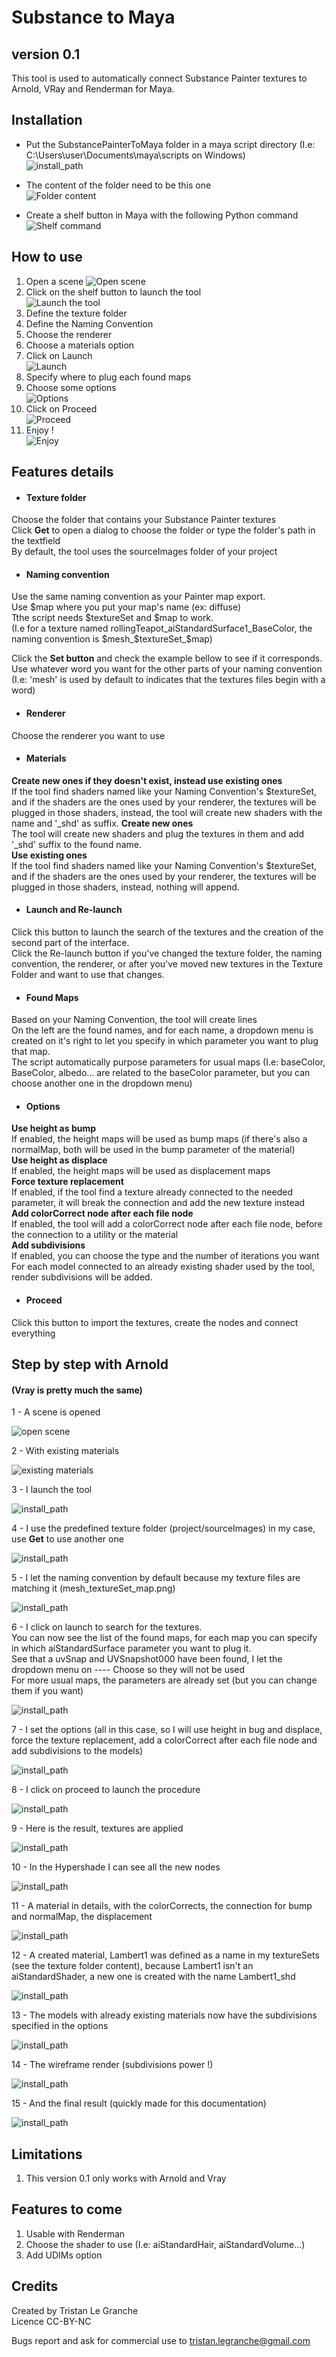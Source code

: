 # Substance to Maya
## version 0.1

This tool is used to automatically connect Substance Painter textures to Arnold, VRay and Renderman for Maya.

## Installation

* Put the SubstancePainterToMaya folder in a maya script directory (I.e: C:\Users\user\Documents\maya\scripts on Windows)    
![install_path](pics/01_installPath.jpg)  

* The content of the folder need to be this one  
![Folder content](pics/02_folderContent.jpg)  
 
* Create a shelf button in Maya with the following Python command  
![Shelf command](pics/04_shelfContent.jpg)  


## How to use
1. Open a scene
![Open scene](pics/03_openScene.jpg)  
2. Click on the shelf button to launch the tool  
![Launch the tool](pics/06_launchTool.jpg)  
3. Define the texture folder
4. Define the Naming Convention
5. Choose the renderer
6. Choose a materials option
7. Click on Launch  
![Launch](pics/10_launch.jpg)  
8. Specify where to plug each found maps
9. Choose some options  
![Options](pics/11_setOptions.jpg)  
10. Click on Proceed  
![Proceed](pics/12_proceed.jpg)  
11. Enjoy !  
![Enjoy](pics/13_result.jpg)  

## Features details

* #### Texture folder
Choose the folder that contains your Substance Painter textures  
Click **Get** to open a dialog to choose the folder or type the folder's path in the textfield  
By default, the tool uses the sourceImages folder of your project

* #### Naming convention
Use the same naming convention as your Painter map export.   
Use $map where you put your map's name (ex: diffuse)   
Tthe script needs $textureSet and $map to work.  
(I.e for a texture named rollingTeapot_aiStandardSurface1_BaseColor, the naming convention is $mesh_$textureSet_$map)  

Click the **Set button** and check the example bellow to see if it corresponds.  
Use whatever word you want for the other parts of your naming convention  
(I.e: 'mesh' is used by default to indicates that the textures files begin with a word)

* #### Renderer
Choose the renderer you want to use

* #### Materials
**Create new ones if they doesn't exist, instead use existing ones**  
If the tool find shaders named like your Naming Convention's $textureSet, and if the shaders are the ones used by your renderer, the textures will be plugged in those shaders, instead, the tool will create new shaders with the name and '_shd' as suffix. 
**Create new ones**  
The tool will create new shaders and plug the textures in them and add '_shd' suffix to the found name.  
**Use existing ones**  
If the tool find shaders named like your Naming Convention's $textureSet, and if the shaders are the ones used by your renderer, the textures will be plugged in those shaders, instead, nothing will append.

* #### Launch and Re-launch
Click this button to launch the search of the textures and the creation of the second part of the interface.  
Click the Re-launch button if you've changed the texture folder, the naming convention, the renderer, or after you've moved new textures in the Texture Folder and want to use that changes.

* #### Found Maps
Based on your Naming Convention, the tool will create lines  
On the left are the found names, and for each name, a dropdown menu is created on it's right to let you specify in which parameter you want to plug that map.   
The script automatically purpose parameters for usual maps (I.e: baseColor, BaseColor, albedo... are related to the baseColor parameter, but you can choose another one in the dropdown menu)   

* #### Options
**Use height as bump**  
If enabled, the height maps will be used as bump maps (if there's also a normalMap, both will be used in the bump parameter of the material)  
**Use height as displace**  
If enabled, the height maps will be used as displacement maps  
**Force texture replacement**  
If enabled, if the tool find a texture already connected to the needed parameter, it will break the connection and add the new texture instead   
**Add colorCorrect node after each file node**  
If enabled, the tool will add a colorCorrect node after each file node, before the connection to a utility or the material  
**Add subdivisions**  
If enabled, you can choose the type and the number of iterations you want  
For each model connected to an already existing shader used by the tool, render subdivisions will be added.

* #### Proceed
Click this button to import the textures, create the nodes and connect everything

## Step by step with Arnold 
#### (Vray is pretty much the same)
1 - A scene is opened  

![open scene](pics/03_openScene.jpg)
  
2 - With existing materials

![existing materials](pics/05_existingMaterials.jpg)  

3 - I launch the tool
  
![install_path](pics/06_launchTool.jpg)  

4 - I use the predefined texture folder (project/sourceImages) in my case, use **Get** to use another one
  
![install_path](pics/07_textureFolder.jpg)  

5 - I let the naming convention by default because my texture files are matching it (mesh_textureSet_map.png)
  
![install_path](pics/08_textureFolderContent.jpg)  

6 - I click on launch to search for the textures.  
You can now see the list of the found maps, for each map you can specify in which aiStandardSurface parameter you want to plug it.  
See that a uvSnap and UVSnapshot000 have been found, I let the dropdown menu on ---- Choose so they will not be used  
For more usual maps, the parameters are already set (but you can change them if you want)
    
![install_path](pics/10_launch.jpg)  

7 - I set the options (all in this case, so I will use height in bug and displace, force the texture replacement, add a colorCorrect after each file node and add subdivisions to the models)
    
![install_path](pics/11_setOptions.jpg)  

8 - I click on proceed to launch the procedure
  
![install_path](pics/12_proceed.jpg)  

9 - Here is the result, textures are applied
  
![install_path](pics/13_result.jpg)  

10 - In the Hypershade I can see all the new nodes
  
![install_path](pics/14_hypershade.jpg)  

11 - A material in details, with the colorCorrects, the connection for bump and normalMap, the displacement
  
![install_path](pics/15_materialDetails.jpg)  

12 - A created material, Lambert1 was defined as a name in my textureSets (see the texture folder content), because Lambert1 isn't an aiStandardShader, a new one is created with the name Lambert1_shd
  
![install_path](pics/16_createdMaterial.jpg)  

13 - The models with already existing materials now have the subdivisions specified in the options
  
![install_path](pics/17_subdivisions.jpg)  

14 - The wireframe render (subdivisions power !)
  
![install_path](pics/18_subdivisions02.jpg)  

15 - And the final result (quickly made for this documentation)
  
![install_path](pics/19_render.jpg)  

## Limitations

1. This version 0.1 only works with Arnold and Vray

## Features to come

1. Usable with Renderman
2. Choose the shader to use (I.e: aiStandardHair, aiStandardVolume...)
3. Add UDIMs option

## Credits

Created by Tristan Le Granche  
Licence CC-BY-NC  

Bugs report and ask for commercial use to tristan.legranche@gmail.com